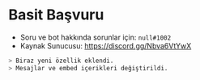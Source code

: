 # Basit Başvuru


- Soru ve bot hakkında sorunlar için:  `null#1002`
- Kaynak Sunucusu: https://discord.gg/Nbva6VtYwX

```bash
> Biraz yeni özellik eklendi.
> Mesajlar ve embed içerikleri değiştirildi.
```



